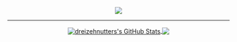 <p align="center">
  <img src="https://media1.giphy.com/media/KQInyvdUQBsksklreu/giphy.gif?cid=790b7611736f39965ba0b99ec11272d35464d08b6c1f8ebc&rid=giphy.gif&ct=g">
</p>

---

<p align="center">

<a href="https://github.com/dreizehnutters/dreizehnutters">
  <img align="center" src="https://github-readme-stats.vercel.app/api?username=dreizehnutters&show_icons=true&theme=merko&include_all_commits=true&hide=contribs&count_private=true&line_height=32" alt="dreizehnutters's GitHub Stats" />
</a>

<a href="https://github.com/dreizehnutters/dreizehnutters">
  <img align="center" src="https://github-readme-stats.vercel.app/api/top-langs/?username=dreizehnutters&hide=jupyter%20notebook&show_icons=true&theme=merko&langs_count=3&layout=default&hide_border=false" />
</a>

</p>
